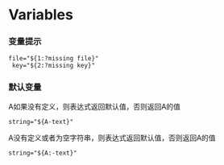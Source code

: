 # Variables



### 变量提示

```shell
file="${1:?missing file}"
 key="${2:?missing key}"
```



### 默认变量

A如果没有定义，则表达式返回默认值，否则返回A的值

```shell
string="${A-text}"
```



A没有定义或者为空字符串，则表达式返回默认值，否则返回A的值

```shell
string="${A:-text}"
```



